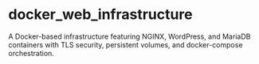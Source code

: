 # docker_web_infrastructure
A Docker-based infrastructure featuring NGINX, WordPress, and MariaDB containers with TLS security, persistent volumes, and docker-compose orchestration.
